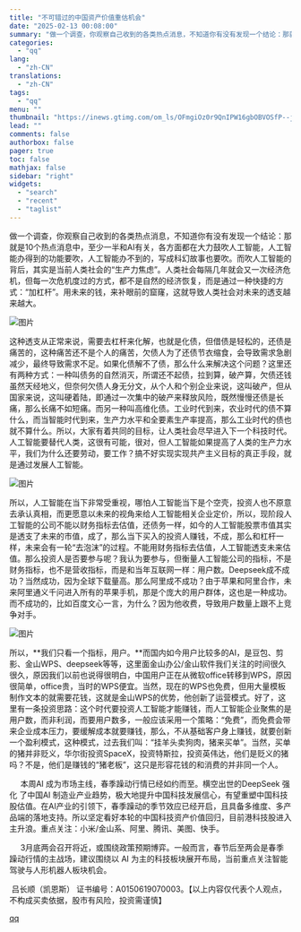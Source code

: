 ```yaml
---
title: "不可错过的中国资产价值重估机会"
date: "2025-02-13 00:08:00"
summary: "做一个调查，你观察自己收到的各类热点消息，不知道你有没有发现一个结论：那就是10个热点消息中，至少一..."
categories:
  - "qq"
lang:
  - "zh-CN"
translations:
  - "zh-CN"
tags:
  - "qq"
menu: ""
thumbnail: "https://inews.gtimg.com/om_ls/OFmgiOz0r9QnIPW16gbOBVOSfP--jMeuTS18en6lOIsdAAA_640360/0"
lead: ""
comments: false
authorbox: false
pager: true
toc: false
mathjax: false
sidebar: "right"
widgets:
  - "search"
  - "recent"
  - "taglist"
---
```


做一个调查，你观察自己收到的各类热点消息，不知道你有没有发现一个结论：那就是10个热点消息中，至少一半和AI有关，各方面都在大力鼓吹人工智能，人工智能办得到的功能要吹，人工智能办不到的，写成科幻故事也要吹。而吹人工智能的背后，其实是当前人类社会的“生产力焦虑”。人类社会每隔几年就会又一次经济危机，但每一次危机度过的方式，都不是自然的经济恢复，而是通过一种快捷的方式：“加杠杆”。用未来的钱，来补眼前的窟窿，这就导致人类社会对未来的透支越来越大。

![图片](https://inews.gtimg.com/news_bt/OyKbuAGUor-ZAyusTzkaVZcqRozRdKoUTTPfEnzntrodEAA/641)

  
这种透支从正常来说，需要去杠杆来化解，也就是化债，但借债是轻松的，还债是痛苦的，这种痛苦还不是个人的痛苦，欠债人为了还债节衣缩食，会导致需求急剧减少，最终导致需求不足。如果化债解不了债，那么什么来解决这个问题？这里还有两种方式：一种叫债务的自然消灭，所谓还不起债，拉到算，破产算，欠债还钱虽然天经地义，但奈何欠债人身无分文，从个人和个别企业来说，这叫破产，但从国家来说，这叫硬着陆，即通过一次集中的破产来释放风险，既然慢慢还债是长痛，那么长痛不如短痛。而另一种叫高维化债。工业时代到来，农业时代的债不算什么，而当智能时代到来，生产力水平和全要素生产率提高，那么工业时代的债也就不算什么。所以，大家有着共同的目标，让人类社会尽早进入下一个科技时代。人工智能要替代人类，这很有可能，很对，但人工智能如果提高了人类的生产力水平，我们为什么还要劳动，要工作？搞不好实现实现共产主义目标的真正手段，就是通过发展人工智能。   

![图片](https://inews.gtimg.com/news_bt/Oml6Da3gJqHDnpRtLXZDSUJEl1pmIrH8bpJ7DK4r1RYmgAA/641)

所以，人工智能在当下非常受重视，哪怕人工智能当下是个空壳，投资人也不原意去承认真相，而更愿意以未来的视角来给人工智能相关企业定价，所以，现阶段人工智能的公司不能以财务指标去估值，还债务一样，如今的人工智能股票市值其实是透支了未来的市值，成了，那么当下买入的投资人赚钱，不成，那么和杠杆一样，未来会有一轮“去泡沫”的过程。不能用财务指标去估值，人工智能透支未来估值。那么投资人是否要参与呢？我认为要参与，但衡量人工智能公司的指标，不是财务指标，也不是营收指标，而是和当年互联网一样：用户数。Deepseek成不成功？当然成功，因为全球下载量高。那么阿里成不成功？由于苹果和阿里合作，未来阿里通义千问进入所有的苹果手机，那是个庞大的用户群体，这也是一种成功。而不成功的，比如百度文心一言，为什么？因为他收费，导致用户数量上跟不上竞争对手。

![图片](https://inews.gtimg.com/news_bt/OghopbqvisFhxbasnFfLivSAsx7oW1RniEboEo-FOmRPAAA/641)

  
所以，**我们只看一个指标，用户。**而国内如今用户比较多的AI，是豆包、剪影、金山WPS、deepseek等等，这里面金山办公/金山软件我们关注的时间很久很久，原因我们以前也说得很明白，中国用户正在从微软office转移到WPS，原因很简单，office贵，当时的WPS便宜。当然，现在的WPS也免费，但用大量模板制作文本的就需要花钱，这就是金山WPS的优势，他创新了运营模式。好了，这里有一条投资思路：这个时代要投资人工智能才能赚钱，而人工智能企业聚焦的是用户数，而非利润，而要用户数多，一般应该采用一个策略：“免费”，而免费会带来企业成本压力，要缓解成本就要赚钱，那么，不从基础客户身上赚钱，就要创新一个盈利模式，这种模式，过去我们叫：“挂羊头卖狗肉，猪来买单”。当然，买单的猪并非贬义，华尔街投资SpaceX，投资特斯拉，投资英伟达，他们是贬义的猪吗？不是，他们是赚钱的“猪老板”，这只是形容花钱的和消费的并非同一个人。

     本周AI 成为市场主线，春季躁动行情已经如约而至。横空出世的DeepSeek 强化 了中国AI 制造业产业趋势，极大地提升中国科技发展信心，有望重塑中国科技股估值。在AI产业的引领下，春季躁动的季节效应已经开启，且具备多维度、多产品端的落地支持。所以坚定看好本轮的中国科技资产价值回归，目前港科技股进入主升浪。重点关注：小米/金山系、阿里、腾讯、美图、快手。

     3月底两会召开将近，或围绕政策预期博弈。一般而言，春节后至两会是春季躁动行情的主战场，建议围绕以 AI 为主的科技板块展开布局，当前重点关注智能驾驶与人形机器人板块机会。

 吕长顺（凯恩斯） 证书编号：A0150619070003。【以上内容仅代表个人观点，不构成买卖依据，股市有风险，投资需谨慎】

[qq](https://new.qq.com/rain/a/20250213A005BG00)
